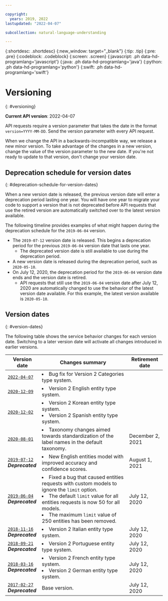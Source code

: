 ```yaml
---

copyright:
  years: 2019, 2022
lastupdated: "2022-04-07"

subcollection: natural-language-understanding

---
```


{:shortdesc: .shortdesc}
{:new_window: target="_blank"}
{:tip: .tip}
{:pre: .pre}
{:codeblock: .codeblock}
{:screen: .screen}
{:javascript: .ph data-hd-programlang='javascript'}
{:java: .ph data-hd-programlang='java'}
{:python: .ph data-hd-programlang='python'}
{:swift: .ph data-hd-programlang='swift'}

# Versioning
{: #versioning}

**Current API version**: 2022-04-07

API requests require a version parameter that takes the date in the format `version=YYYY-MM-DD`. Send the version parameter with every API request.

When we change the API in a backwards-incompatible way, we release a new minor version. To take advantage of the changes in a new version, change the value of the version parameter to the new date. If you're not ready to update to that version, don't change your version date.

## Deprecation schedule for version dates
{: #deprecation-schedule-for-version-dates}

When a new version date is released, the previous version date will enter a deprecation period lasting one year. You will have one year to migrate your code to support a version that is not deprecated before API requests that use the retired version are automatically switched over to the latest version available.

The following timeline provides examples of what might happen during the deprecation schedule for the `2019-06-04` version.

- The `2019-07-12` version date is released. This begins a deprecation period for the previous `2019-06-04` version date that lasts one year.
  - The deprecated version date is still available to use during the deprecation period.
- A new version date is released during the deprecation period, such as `2020-05-10`.
- On July 12, 2020, the deprecation period for the `2019-06-04` version date ends and the version date is retired.
  - API requests that still use the `2019-06-04` version date after July 12, 2020 are automatically changed to use the behavior of the latest version date available. For this example, the latest version available is `2020-05-10`.

## Version dates
{: #version-dates}

The following table shows the service behavior changes for each version date. Switching to a later version date will activate all changes introduced in earlier versions.

|Version date|Changes summary|Retirement date|
|---|---|---|
|[`2022-04-07`](/docs/natural-language-understanding?topic=natural-language-understanding-release-notes#natural-language-understanding-apr0722)| <li>Bug fix for Version 2 Categories type system.</li>|
|[`2020-12-09`](/docs/natural-language-understanding?topic=natural-language-understanding-release-notes#9-december-2020)| <li>Version 2 English entity type system.</li>|   |
|[`2020-12-02`](/docs/natural-language-understanding?topic=natural-language-understanding-release-notes#2-december-2020)| <li>Version 2 Korean entity type system.</li><li>Version 2 Spanish entity type system.</li>|   |
|[`2020-08-01`](/docs/natural-language-understanding?topic=natural-language-understanding-release-notes#1-august-2020)| <li>Taxonomy changes aimed towards standardization of the label names in the default taxonomy.</li>|December 2, 2021|
|[`2019-07-12`](/docs/natural-language-understanding?topic=natural-language-understanding-release-notes#7-july-2019)<br><i><strong>Deprecated</strong></i>| <li>New English entities model with improved accuracy and confidence scores.</li>|August 1, 2021|
|[`2019-06-04`](/docs/natural-language-understanding?topic=natural-language-understanding-release-notes#4-june-2019)<br><i><strong>Deprecated</strong></i>|<li>Fixed a bug that caused entities requests with custom models to ignore the `limit` option.</li><li>The default `limit` value for all entities requests is now 50 for all models.</li><li>The maximum `limit` value of 250 entities has been removed.</li>|July 12, 2020|
|[`2018-11-16`](/docs/natural-language-understanding?topic=natural-language-understanding-release-notes#16-november-2018)<br><i><strong>Deprecated</strong></i>| <li>Version 2 Italian entity type system.</li>|July 12, 2020|
|[`2018-09-21`](/docs/natural-language-understanding?topic=natural-language-understanding-release-notes#21-september-2018)<br><i><strong>Deprecated</strong></i>| <li>Version 2 Portuguese entity type system.</li>|July 12, 2020|
|[`2018-03-16`](/docs/natural-language-understanding?topic=natural-language-understanding-release-notes#16-march-2018)<br><i><strong>Deprecated</strong></i>| <li>Version 2 French entity type system.</li><li>Version 2 German entity type system.</li>|July 12, 2020|
|[`2017-02-27`](/docs/natural-language-understanding?topic=natural-language-understanding-release-notes#27-february-2017)<br><i><strong>Deprecated</strong></i>| Base version.|July 12, 2020| 



